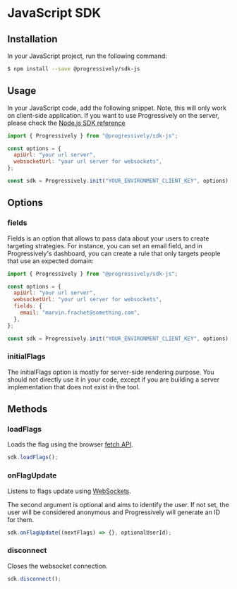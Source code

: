 # JavaScript SDK

## Installation

In your JavaScript project, run the following command:

```bash
$ npm install --save @progressively/sdk-js
```

## Usage

In your JavaScript code, add the following snippet. Note, this will only work on client-side application. If you want to use Progressively on the server, please check the [Node.js SDK reference](https://github.com/progressively-crew/progressively/wiki/NodeJs)

```javascript
import { Progressively } from "@progressively/sdk-js";

const options = {
  apiUrl: "your url server",
  websocketUrl: "your url server for websockets",
};

const sdk = Progressively.init("YOUR_ENVIRONMENT_CLIENT_KEY", options);
```

## Options

### fields

Fields is an option that allows to pass data about your users to create targeting strategies. For instance, you can set an email field, and in Progressively's dashboard, you can create a rule that only targets people that use an expected domain:

```javascript
import { Progressively } from "@progressively/sdk-js";

const options = {
  apiUrl: "your url server",
  websocketUrl: "your url server for websockets",
  fields: {
    email: "marvin.frachet@something.com",
  },
};

const sdk = Progressively.init("YOUR_ENVIRONMENT_CLIENT_KEY", options);
```

### initialFlags

The initialFlags option is mostly for server-side rendering purpose. You should not directly use it in your code, except if you are building a server implementation that does not exist in the tool.

## Methods

### loadFlags

Loads the flag using the browser [fetch API](https://developer.mozilla.org/en-US/docs/Web/API/Fetch_API).

```javascript
sdk.loadFlags();
```

### onFlagUpdate

Listens to flags update using [WebSockets](https://developer.mozilla.org/en-US/docs/Web/API/WebSockets_API).

The second argument is optional and aims to identify the user. If not set, the user will be considered anonymous and Progressively will generate an ID for them.

```javascript
sdk.onFlagUpdate((nextFlags) => {}, optionalUserId);
```

### disconnect

Closes the websocket connection.

```javascript
sdk.disconnect();
```
